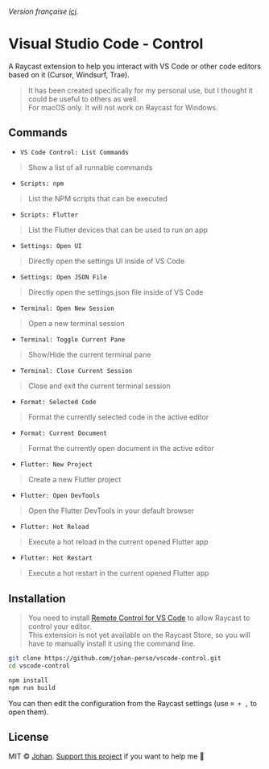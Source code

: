 ###### Version française [ici](https://github.com/johan-perso/vscode-control/blob/main/README.fr.md).

# Visual Studio Code - Control

A Raycast extension to help you interact with VS Code or other code editors based on it (Cursor, Windsurf, Trae).

> It has been created specifically for my personal use, but I thought it could be useful to others as well.  
> For macOS only. It will not work on Raycast for Windows.


## Commands

- `VS Code Control: List Commands`
> Show a list of all runnable commands

- `Scripts: npm`
> List the NPM scripts that can be executed

- `Scripts: Flutter`
> List the Flutter devices that can be used to run an app

- `Settings: Open UI`
> Directly open the settings UI inside of VS Code

- `Settings: Open JSON File`
> Directly open the settings.json file inside of VS Code

- `Terminal: Open New Session`
> Open a new terminal session

- `Terminal: Toggle Current Pane`
> Show/Hide the current terminal pane

- `Terminal: Close Current Session`
> Close and exit the current terminal session

- `Format: Selected Code`
> Format the currently selected code in the active editor

- `Format: Current Document`
> Format the currently open document in the active editor

- `Flutter: New Project`
> Create a new Flutter project

- `Flutter: Open DevTools`
> Open the Flutter DevTools in your default browser

- `Flutter: Hot Reload`
> Execute a hot reload in the current opened Flutter app

- `Flutter: Hot Restart`
> Execute a hot restart in the current opened Flutter app

## Installation

> You need to install [Remote Control for VS Code](https://marketplace.visualstudio.com/items?itemName=eliostruyf.vscode-remote-control) to allow Raycast to control your editor.  
> This extension is not yet available on the Raycast Store, so you will have to manually install it using the command line.

```bash
git clone https://github.com/johan-perso/vscode-control.git
cd vscode-control

npm install
npm run build
```

You can then edit the configuration from the Raycast settings (use `⌘ + ,` to open them).

## License

MIT © [Johan](https://johanstick.fr/). [Support this project](https://johanstick.fr/#donate) if you want to help me 💙
